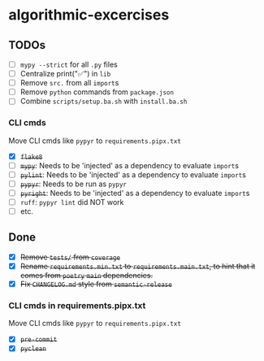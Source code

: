# algorithmic-excercises

## TODOs

- [ ] `mypy --strict` for all `.py` files
- [ ] Centralize print("✅") in `lib`
- [ ] Remove `src.` from all `import`s
- [ ] Remove `python` commands from `package.json`
- [ ] Combine `scripts/setup.ba.sh` with `install.ba.sh`

### CLI cmds

Move CLI cmds like `pypyr` to `requirements.pipx.txt`

- [x] ~~`flake8`~~
- [ ] ~~`mypy`~~: Needs to be 'injected' as a dependency to evaluate `import`s
- [ ] ~~`pylint`~~: Needs to be 'injected' as a dependency to evaluate `import`s
- [ ] ~~`pypyr`~~: Needs to be run as `pypyr`
- [ ] ~~`pyright`~~: Needs to be 'injected' as a dependency to evaluate `import`s
- [ ] `ruff`: `pypyr lint` did NOT work
- [ ] etc.

## Done

- [x] ~~Remove `tests/` from `coverage`~~
- [x] ~~Rename `requirements.min.txt` to `requirements.main.txt`, to hint that it comes from `poetry` `main` dependencies.~~
- [x] ~~Fix `CHANGELOG.md` style from `semantic-release`~~

### CLI cmds in requirements.pipx.txt

Move CLI cmds like `pypyr` to `requirements.pipx.txt`

- [x] ~~`pre-commit`~~
- [x] ~~`pyclean`~~
